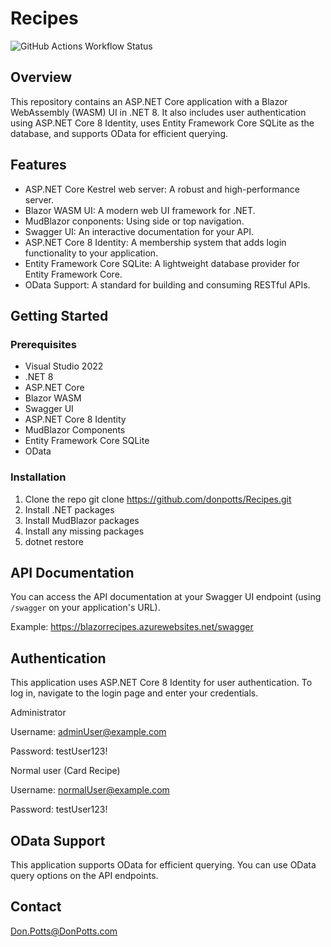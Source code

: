 # Recipes

![GitHub Actions Workflow Status](https://img.shields.io/github/actions/workflow/status/donpotts/recipes/blazorrecipes.yml?logo=github)

## Overview

This repository contains an ASP.NET Core application with a Blazor WebAssembly (WASM) UI in .NET 8. It also includes user authentication using ASP.NET Core 8 Identity, uses Entity Framework Core SQLite as the database, and supports OData for efficient querying.

## Features

- ASP.NET Core Kestrel web server: A robust and high-performance server.
- Blazor WASM UI: A modern web UI framework for .NET.
- MudBlazor conponents: Using side or top navigation.
- Swagger UI: An interactive documentation for your API.
- ASP.NET Core 8 Identity: A membership system that adds login functionality to your application.
- Entity Framework Core SQLite: A lightweight database provider for Entity Framework Core.
- OData Support: A standard for building and consuming RESTful APIs.

## Getting Started

### Prerequisites

- Visual Studio 2022
- .NET 8
- ASP.NET Core
- Blazor WASM
- Swagger UI
- ASP.NET Core 8 Identity
- MudBlazor Components
- Entity Framework Core SQLite
- OData

### Installation

1. Clone the repo
  git clone https://github.com/donpotts/Recipes.git
2. Install .NET packages
3. Install MudBlazor packages
4. Install any missing packages
5. dotnet restore
   
## API Documentation

You can access the API documentation at your Swagger UI endpoint (using `/swagger` on your application's URL).

Example:  https://blazorrecipes.azurewebsites.net/swagger

## Authentication

This application uses ASP.NET Core 8 Identity for user authentication. To log in, navigate to the login page and enter your credentials.

Administrator

Username:  adminUser@example.com

Password:  testUser123!

Normal user (Card Recipe)

Username:  normalUser@example.com

Password:  testUser123!

## OData Support

This application supports OData for efficient querying. You can use OData query options on the API endpoints.

## Contact

Don.Potts@DonPotts.com
